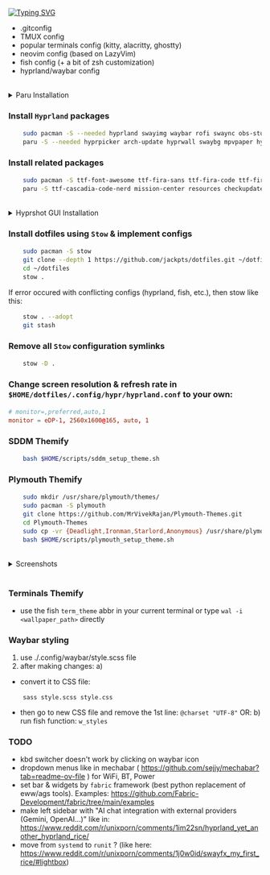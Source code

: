 [![Typing SVG](https://readme-typing-svg.demolab.com?font=Fira+Code&size=30&letterSpacing=tiny&duration=2000&pause=10000&color=F7F7F7&center=true&vCenter=true&width=435&lines=JackPts's+Dotfiles)](https://git.io/typing-svg)

- .gitconfig
- TMUX config
- popular terminals config (kitty, alacritty, ghostty)
- neovim config (based on LazyVim)
- fish config (+ a bit of zsh customization)
- hyprland/waybar config

<br />
<details close>
<summary>Paru Installation</summary>

```sh
    sudo pacman -S --needed base-devel
    git clone https://aur.archlinux.org/paru.git
    cd paru
    makepkg -si
```

</details>

### Install `Hyprland` packages

```bash
    sudo pacman -S --needed hyprland swayimg waybar rofi swaync obs-studio jq wl-clipboard libnotify copyq figlet gum xdg-desktop-portal xdg-desktop-portal-hyprland
    paru -S --needed hyprpicker arch-update hyprwall swaybg mpvpaper hyprpicker scrot xclip hyprshot brightnessctl hyprpolkitagent hyprsunset hyprsysteminfo hypridle hyprswitch nwg-dock-hyprland swaylock-effects swww waypaper walker-bin
```

### Install related packages

```bash
    sudo pacman -S ttf-font-awesome ttf-fira-sans ttf-fira-code ttf-firacode-nerd ttf-droid ttf-jetbrains-mono ttf-jetbrains-mono-nerd gnome-calendar mpd ncmpcpp networkmanager-dmenu brightnessctl ttf-firacode-nerd kdeconnect fastfetch neofetch curl nushell starship tmux cmatrix cowfortune power-profiles-daemon mpv sass dysk
    paru -S ttf-cascadia-code-nerd mission-center resources checkupdates-with-aur warp-terminal-bin rxfetch ttf-material-design-icons ttf-maple-beta chafa wf-recorder python-pywal
```

<br />
<details close>
<summary>Hyprshot GUI Installation</summary>

```sh
    git clone https://github.com/s-adi-dev/hyprshot-gui.git
    cd hyprshot-gui
    ./install.sh
```

</details>

### Install dotfiles using `Stow` & implement configs

```bash
    sudo pacman -S stow
    git clone --depth 1 https://github.com/jackpts/dotfiles.git ~/dotfiles
    cd ~/dotfiles
    stow .
```

If error occured with conflicting configs (hyprland, fish, etc.), then stow like this:

```bash
    stow . --adopt
    git stash
```

### Remove all `Stow` configuration symlinks

```bash
    stow -D .
```

### Change screen resolution & refresh rate in `$HOME/dotfiles/.config/hypr/hyprland.conf` to your own:

```conf
# monitor=,preferred,auto,1
monitor = eDP-1, 2560x1600@165, auto, 1
```

### SDDM Themify

```bash
    bash $HOME/scripts/sddm_setup_theme.sh
```

### Plymouth Themify

```bash
    sudo mkdir /usr/share/plymouth/themes/
    sudo pacman -S plymouth
    git clone https://github.com/MrVivekRajan/Plymouth-Themes.git
    cd Plymouth-Themes
    sudo cp -vr {Deadlight,Ironman,Starlord,Anonymous} /usr/share/plymouth/themes/
    bash $HOME/scripts/plymouth_setup_theme.sh
```

<br />
<details close>
<summary>Screenshots</summary>
    <p align="center">
        <img src="assets/2025-04-21-175800_hyprshot.jpg" />
        <br />
        <img src="assets/lock_screen.jpg" />
    </p>
</details>
<br />

### Terminals Themify

- use the fish `term_theme` abbr in your current terminal or type `wal -i <wallpaper_path>` directly


### Waybar styling

1) use ./.config/waybar/style.scss file
2)  after making changes:
    a)
- convert it to CSS file:
```
    sass style.scss style.css
```
- then go to new CSS file and remove the 1st line: `@charset "UTF-8"`
OR:
    b) run fish function: `w_styles`


### TODO

- kbd switcher doesn't work by clicking on waybar icon
- dropdown menus like in mechabar ( <https://github.com/sejjy/mechabar?tab=readme-ov-file> ) for WiFi, BT, Power
- set bar & widgets by `fabric` framework (best python replacement of eww/ags tools). Examples: <https://github.com/Fabric-Development/fabric/tree/main/examples>
- make left sidebar with "AI chat integration with external providers (Gemini, OpenAI...)" like in: <https://www.reddit.com/r/unixporn/comments/1im22sn/hyprland_yet_another_hyprland_rice/>
- move from `systemd` to `runit` ? (like here: <https://www.reddit.com/r/unixporn/comments/1j0w0id/swayfx_my_first_rice/#lightbox>)

